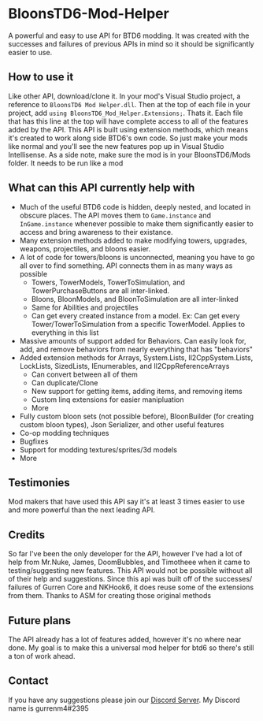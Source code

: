# BloonsTD6-Mod-Helper
A powerful and easy to use API for BTD6 modding. It was created with the successes and failures of previous APIs in mind so it should be significantly easier to use.

## How to use it
Like other API, download/clone it. In your mod's Visual Studio project, a reference to `BloonsTD6 Mod Helper.dll`. Then at the top of each file in your project, add `using BloonsTD6_Mod_Helper.Extensions;`. Thats it. Each file that has this line at the top will have complete access to all of the features added by the API. This API is built using extension methods, which means it's created to work along side BTD6's own code. So just make your mods like normal and you'll see the new features pop up in Visual Studio Intellisense. As a side note, make sure the mod is in your BloonsTD6/Mods folder. It needs to be run like a mod

## What can this API currently help with
- Much of the useful BTD6 code is hidden, deeply nested, and located in obscure places. The API moves them to `Game.instance` and `InGame.instance` whenever possible to make them significantly easier to access and bring awareness to their existance.
- Many extension methods added to make modifying towers, upgrades, weapons, projectiles, and bloons easier.
- A lot of code for towers/bloons is unconnected, meaning you have to go all over to find something. API connects them in as many ways as possible
  - Towers, TowerModels, TowerToSimulation, and TowerPurchaseButtons are all inter-linked.
  - Bloons, BloonModels, and BloonToSimulation are all inter-linked
  - Same for Abilities and projectiles
  - Can get every created instance from a model. Ex: Can get every Tower/TowerToSimulation from a specific TowerModel. Applies to everything in this list
- Massive amounts of support added for Behaviors. Can easily look for, add, and remove behaviors from nearly everything that has "behaviors"
- Added extension methods for Arrays, System.Lists, Il2CppSystem.Lists, LockLists, SizedLists, IEnumerables, and Il2CppReferenceArrays
  - Can convert between all of them
  - Can duplicate/Clone
  - New support for getting items, adding items, and removing items
  - Custom linq extensions for easier manipluation
  - More
- Fully custom bloon sets (not possible before), BloonBuilder (for creating custom bloon types), Json Serializer, and other useful features
- Co-op modding techniques
- Bugfixes
- Support for modding textures/sprites/3d models
- More

## Testimonies
Mod makers that have used this API say it's at least 3 times easier to use and more powerful than the next leading API. 

## Credits
So far I've been the only developer for the API, however I've had a lot of help from Mr.Nuke, James, DoomBubbles, and Timotheee when it came to testing/suggesting new features. This API would not be possible without all of their help and suggestions. Since this api was built off of the successes/ failures of Gurren Core and NKHook6, it does reuse some of the extensions from them. Thanks to ASM for creating those original methods

## Future plans
The API already has a lot of features added, however it's no where near done. My goal is to make this a universal mod helper for btd6 so there's still a ton of work ahead. 

## Contact
If you have any suggestions please join our [Discord Server](https://discord.gg/NnD6nRH). My Discord name is gurrenm4#2395

